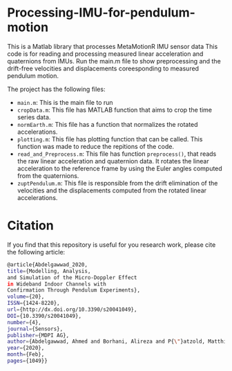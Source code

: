 # Processing-IMU-for-pendulum-motion
This is a Matlab library that processes MetaMotionR IMU sensor data 
This code is for reading and processing measured linear acceleration and quaternions from IMUs. Run the main.m file to show preprocessing and the drift-free velocities and displacements coreesponding to measured pendulum motion.

The project has the following files:
- `main.m`: This is the main file to run
- `cropData.m`: This file has MATLAB function that aims to crop the time series data.
- `normEarth.m`: This file has a function that normalizes the rotated accelerations.
- `plotting.m`: This file has plotting function that can be called. This function was made to reduce the repitions of the code.
- `read_and_Preprocess.m`: This file has function `preprocess()`, that reads the raw linear acceleration and quaternion data. It rotates the linear acceleration to the reference frame by using the Euler angles computed from the quaternions.
- `zuptPendulum.m`: This file is responsible from the drift elimination of the velocities and the displacements computed from the rotated linear accelerations.

# Citation

If you find that this repository is useful for you research work, please cite the following article:

```bash
@article{Abdelgawwad_2020, 
title={Modelling, Analysis, 
and Simulation of the Micro-Doppler Effect 
in Wideband Indoor Channels with 
Confirmation Through Pendulum Experiments}, 
volume={20},
ISSN={1424-8220}, 
url={http://dx.doi.org/10.3390/s20041049},
DOI={10.3390/s20041049}, 
number={4}, 
journal={Sensors},
publisher={MDPI AG},
author={Abdelgawwad, Ahmed and Borhani, Alireza and P{\"}atzold, Matthias}, 
year={2020}, 
month={Feb},
pages={1049}}
```

